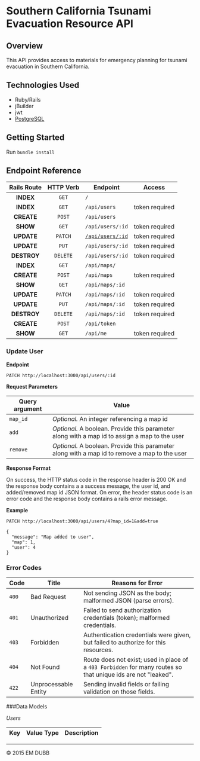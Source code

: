 # Southern California Tsunami Evacuation Resource API

## Overview

This API provides access to materials for emergency planning for tsunami evacuation
in Southern California.

## Technologies Used

* Ruby/Rails
* jBuilder
* jwt
* [PostgreSQL](http://www.postgresql.org/docs/)

## Getting Started

Run `bundle install`

## Endpoint Reference

Rails Route | HTTP Verb | Endpoint                      | Access    
:----------:|:---------:|-------------------------------|:---------------:
**INDEX**   | `GET`     | `/`                           | 
**INDEX**   | `GET`     | `/api/users`                  | token required
**CREATE**  | `POST`    | `/api/users`                  | 
**SHOW**    | `GET`     | `/api/users/:id`              | token required
**UPDATE**  | `PATCH`   | [`/api/users/:id`](#postUser) | token required
**UPDATE**  | `PUT`     | `/api/users/:id`              | token required
**DESTROY** | `DELETE`  | `/api/users/:id`              | token required
**INDEX**   | `GET`     | `/api/maps/`                  | 
**CREATE**  | `POST`    | `/api/maps`                   | token required
**SHOW**    | `GET`     | `/api/maps/:id`               | 
**UPDATE**  | `PATCH`   | `/api/maps/:id`               | token required
**UPDATE**  | `PUT`     | `/api/maps/:id`               | token required
**DESTROY** | `DELETE`  | `/api/maps/:id`               | token required
**CREATE**  | `POST`    | `/api/token`                  | 
**SHOW**    | `GET`     | `/api/me`                     | token required

<a name="postUser"></a>
### Update User 

**Endpoint**

```PATCH http://localhost:3000/api/users/:id```

**Request Parameters**

Query argument | Value
---------------|------------------------------
`map_id`       | *Optional.* An integer referencing a map id
`add`          | *Optional.* A boolean. Provide this parameter along with a map id to assign a map to the user
`remove`       | *Optional.* A boolean. Provide this parameter along with a map id to remove a map to the user

**Response Format**

On success, the HTTP status code in the response header is 200 OK and the response body contains a a success message, the user id, and added/removed map id JSON format. On error, the header status code is an error code and the response body contains a rails error message.

**Example**

```PATCH http://localhost:3000/api/users/4?map_id=1&add=true```
```
{
  "message": "Map added to user",
  "map": 1,
  "user": 4
}
```

### Error Codes

Code      | Title                | Reasons for Error
----------|----------------------|----------------------------------
`400`     | Bad Request          | Not sending JSON as the body; malformed JSON (parse errors).
`401`     | Unauthorized         | Failed to send authorization credentials (token); malformed credentials.
`403`     | Forbidden		   	 | Authentication credentials were given, but failed to authorize for this resources.
`404`     | Not Found            |	Route does not exist; used in place of a `403 Forbidden` for many routes so that unique ids are not "leaked".
`422`     | Unprocessable Entity | Sending invalid fields or failing validation on those fields.

###Data Models

*Users*

Key       | Value Type       | Description 
----------|------------------|----------------------------------


---
© 2015 EM DUBB
